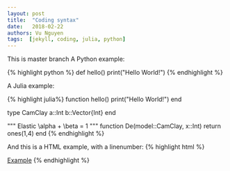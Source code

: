 ```yaml
---
layout: post
title:  "Coding syntax"
date:   2018-02-22
authors: Vu Nguyen
tags:  [jekyll, coding, julia, python]
---
```

This is master branch
A Python example:

{% highlight python %}
def hello()
  print("Hello World!")
{% endhighlight %}



A Julia example:

{% highlight julia%}
function hello()
  print("Hello World!")
end

type CamClay
  a::Int
  b::Vector{Int}
end

"""
Elastic 
\alpha + \beta = 1
"""
function De(model::CamClay, x::Int)
  return ones(1,4)
end 
{% endhighlight %}

And this is a HTML example, with a linenumber:
{% highlight html %}

<html>
  <a href="example.com">Example</a>
</html>
{% endhighlight %}

